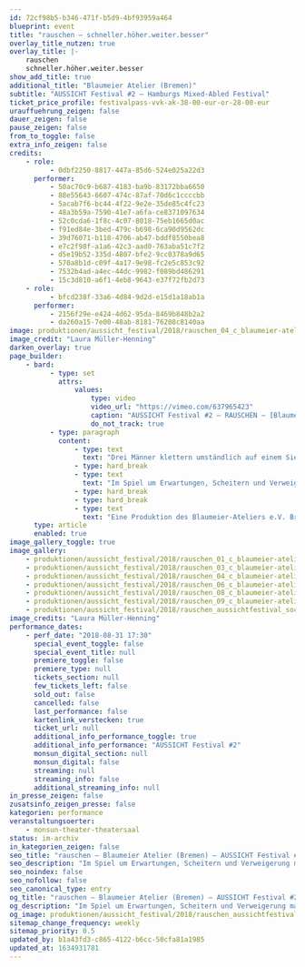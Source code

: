 ```yaml
---
id: 72cf98b5-b346-471f-b5d9-4bf93959a464
blueprint: event
title: "rauschen – schneller.höher.weiter.besser"
overlay_title_nutzen: true
overlay_title: |-
    rauschen
    schneller.höher.weiter.besser
show_add_title: true
additional_title: "Blaumeier Atelier (Bremen)"
subtitle: "AUSSICHT Festival #2 – Hamburgs Mixed-Abled Festival"
ticket_price_profile: festivalpass-vvk-ak-38-00-eur-or-28-00-eur
urauffuehrung_zeigen: false
dauer_zeigen: false
pause_zeigen: false
from_to_toggle: false
extra_info_zeigen: false
credits:
    - role:
          - 0dbf2250-8817-447a-85d6-524e025a22d3
      performer:
          - 50ac70c9-b687-4183-ba9b-83172bba6650
          - 88e55643-6607-474c-87af-70d6c1ccccbb
          - 5acab7f6-bc44-4f22-9e2e-35de85c4fc23
          - 48a3b59a-7590-41e7-a6fa-ce8371097634
          - 52c0cda6-1f8c-4c07-8018-75eb1665d0ac
          - f91ed84e-3bed-479c-b698-6ca90d9562dc
          - 39d76071-b118-4706-ab47-bddf8550bea8
          - e7c2f98f-a1a6-42c3-aad0-763aba51c7f2
          - d5e19b52-335d-4807-bfe2-9cc0378a9d65
          - 570a8b1d-c09f-4a17-9e98-fc2e5c853c92
          - 7532b4ad-a4ec-44dc-9982-f089bd486291
          - 15c3d810-a6f1-4eb8-9643-e37f72fb2d73
    - role:
          - bfcd238f-33a6-4d84-9d2d-e15d1a18ab1a
      performer:
          - 2156f29e-e424-4d62-95da-8469b848b2a2
          - da260a15-7e00-48ab-8181-76208c8140aa
image: produktionen/aussicht_festival/2018/rauschen_04_c_blaumeier-atelier_laura_mueller_hennig.jpg
image_credit: "Laura Müller-Henning"
darken_overlay: true
page_builder:
    - bard:
          - type: set
            attrs:
                values:
                    type: video
                    video_url: "https://vimeo.com/637965423"
                    caption: "AUSSICHT Festival #2 – RAUSCHEN – [Blaumeier Atelier, Bremen]"
                    do_not_track: true
          - type: paragraph
            content:
                - type: text
                  text: "Drei Männer klettern umständlich auf einem Siegertreppchen hin und her. Jeder will gewinnen und oben stehen, aber keiner zeigt richtigen Einsatz. Am Ende balancieren sie gemeinsam und gekonnt auf der höchsten Stufe…"
                - type: hard_break
                - type: text
                  text: "Im Spiel um Erwartungen, Scheitern und Verweigerung macht sich das Ensemble in der Szenencollage „rauschen“ auf die Suche, größtmögliche Freiheit und Spontanität zu entwickeln. Bei jeder Aufführung erweitern sie stetig ihre theatralen Fähigkeiten und steigern sich darin, keine Regeln zu akzeptieren – auch nicht die der klassischen Bühne. Die reale Entscheidung, sich keinem Leistungsdruck auszusetzen, wird zu einer Bühnenentscheidung.\_"
                - type: hard_break
                - type: hard_break
                - type: text
                  text: "Eine Produktion des Blaumeier-Ateliers e.V. Bremen."
      type: article
      enabled: true
image_gallery_toggle: true
image_gallery:
    - produktionen/aussicht_festival/2018/rauschen_01_c_blaumeier-atelier_laura_mueller_hennig.jpg
    - produktionen/aussicht_festival/2018/rauschen_03_c_blaumeier-atelier_laura_mueller_hennig.jpg
    - produktionen/aussicht_festival/2018/rauschen_04_c_blaumeier-atelier_laura_mueller_hennig.jpg
    - produktionen/aussicht_festival/2018/rauschen_06_c_blaumeier-atelier_laura_mueller_hennig.jpg
    - produktionen/aussicht_festival/2018/rauschen_08_c_blaumeier-atelier_laura_mueller_hennig.jpg
    - produktionen/aussicht_festival/2018/rauschen_09_c_blaumeier-atelier_laura_mueller_hennig.jpg
    - produktionen/aussicht_festival/2018/rauschen_aussichtfestival_social_media_image.jpg
image_credits: "Laura Müller-Henning"
performance_dates:
    - perf_date: "2018-08-31 17:30"
      special_event_toggle: false
      special_event_title: null
      premiere_toggle: false
      premiere_type: null
      tickets_section: null
      few_tickets_left: false
      sold_out: false
      cancelled: false
      last_performance: false
      kartenlink_verstecken: true
      ticket_url: null
      additional_info_performance_toggle: true
      additional_info_performance: "AUSSICHT Festival #2"
      monsun_digital_section: null
      monsun_digital: false
      streaming: null
      streaming_info: false
      additional_streaming_info: null
in_presse_zeigen: false
zusatsinfo_zeigen_presse: false
kategorien: performance
veranstaltungsoerter:
    - monsun-theater-theatersaal
status: im-archiv
in_kategorien_zeigen: false
seo_title: "rauschen – Blaumeier Atelier (Bremen) – AUSSICHT Festival #2"
seo_description: "Im Spiel um Erwartungen, Scheitern und Verweigerung macht sich das Ensemble in„rauschen“ auf die Suche, größtmögliche Freiheit und Spontanität zu entwickeln."
seo_noindex: false
seo_nofollow: false
seo_canonical_type: entry
og_title: "rauschen – Blaumeier Atelier (Bremen) – AUSSICHT Festival #2"
og_description: "Im Spiel um Erwartungen, Scheitern und Verweigerung macht sich das Ensemble in„rauschen“ auf die Suche, größtmögliche Freiheit und Spontanität zu entwickeln."
og_image: produktionen/aussicht_festival/2018/rauschen_aussichtfestival_social_media_image.jpg
sitemap_change_frequency: weekly
sitemap_priority: 0.5
updated_by: b1a43fd3-c865-4122-b6cc-50cfa81a1985
updated_at: 1634931781
---
```

